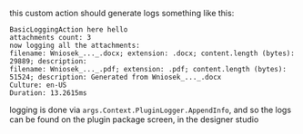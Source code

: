 

this custom action should generate logs something like this:

```
BasicLoggingAction here hello
attachments count: 3
now logging all the attachments:
filename: Wniosek_..._.docx; extension: .docx; content.length (bytes): 29889; description: 
filename: Wniosek_..._.pdf; extension: .pdf; content.length (bytes): 51524; description: Generated from Wniosek_..._.docx
Culture: en-US
Duration: 13.2615ms
```

logging is done via `args.Context.PluginLogger.AppendInfo`, and so the logs can be found on the plugin package screen, in the designer studio

